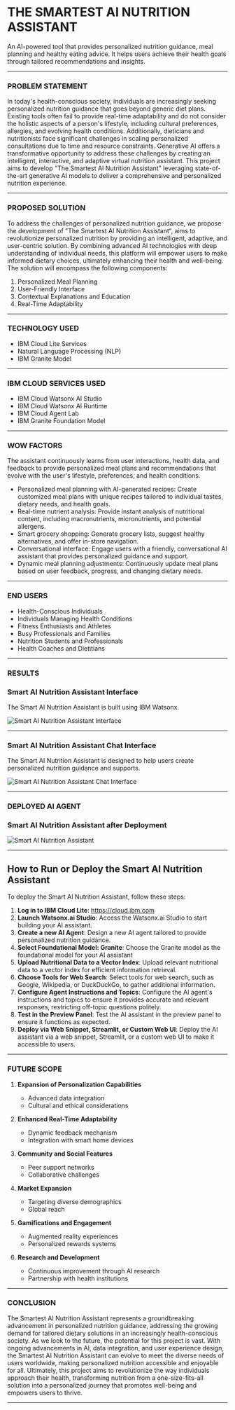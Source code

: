 # THE SMARTEST AI NUTRITION ASSISTANT

An AI-powered tool that provides personalized nutrition guidance, meal planning and healthy eating advice. It helps users achieve their health goals through tailored recommendations and insights.

---

### PROBLEM STATEMENT
In today's health-conscious society, individuals are increasingly seeking personalized nutrition guidance that goes beyond generic diet plans. Existing tools often fail to provide real-time adaptability and do not consider the holistic aspects of a person's lifestyle, including cultural preferences, allergies, and evolving health conditions. Additionally, dieticians and nutritionists face significant challenges in scaling personalized consultations due to time and resource constraints. Generative AI offers a transformative opportunity to address these challenges by creating an intelligent, interactive, and adaptive virtual nutrition assistant. This project aims to develop "The Smartest AI Nutrition Assistant" leveraging state-of-the-art generative AI models to deliver a comprehensive and personalized nutrition experience.

---

### PROPOSED SOLUTION
To address the challenges of personalized nutrition guidance, we propose the development of "The Smartest AI Nutrition Assistant“, aims to revolutionize personalized nutrition by providing an intelligent, adaptive, and user-centric solution. By combining advanced AI technologies with deep understanding of individual needs, this platform will empower users to make informed dietary choices, ultimately enhancing their health and well-being. The solution will encompass the following components:

1. Personalized Meal Planning
2. User-Friendly Interface
3. Contextual Explanations and Education
4. Real-Time Adaptability

---

### TECHNOLOGY USED
* IBM Cloud Lite Services
* Natural Language Processing (NLP)
* IBM Granite Model

---

### IBM CLOUD SERVICES USED
* IBM Cloud Watsonx AI Studio
* IBM Cloud Watsonx AI Runtime
* IBM Cloud Agent Lab
* IBM Granite Foundation Model

---

### WOW FACTORS
The assistant continuously learns from user interactions, health data, and feedback to provide personalized meal plans and recommendations that evolve with the user's lifestyle, preferences, and health conditions.
* Personalized meal planning with AI-generated recipes: Create customized meal plans with unique recipes tailored to individual tastes, dietary needs, and health goals.
* Real-time nutrient analysis: Provide instant analysis of nutritional content, including macronutrients, micronutrients, and potential allergens.
* Smart grocery shopping: Generate grocery lists, suggest healthy alternatives, and offer in-store navigation.
* Conversational interface: Engage users with a friendly, conversational AI assistant that provides personalized guidance and support.
* Dynamic meal planning adjustments: Continuously update meal plans based on user feedback, progress, and changing dietary needs.

---

### END USERS
* Health-Conscious Individuals
* Individuals Managing Health Conditions
* Fitness Enthusiasts and Athletes
* Busy Professionals and Families
* Nutrition Students and Professionals
* Health Coaches and Dietitians

---

### RESULTS

### Smart AI Nutrition Assistant Interface
The Smart AI Nutrition Assistant is built using IBM Watsonx.

![Smart AI Nutrition Assistant Interface](https://github.com/user-attachments/assets/230bdfd7-0109-41e9-a9d9-f6ba1035daa6)

---

### Smart AI Nutrition Assistant Chat Interface
The Smart AI Nutrition Assistant is designed to help users create personalized nutrition guidance and supports.

![Smart AI Nutrition Assistant Chat Interface](https://github.com/user-attachments/assets/8f40be0e-f208-467a-b518-6048e63b1336)

---

### DEPLOYED AI AGENT
### Smart AI Nutrition Assistant after Deployment 

![Smart AI Nutrition Assistant](https://github.com/user-attachments/assets/94dad4f0-abe6-4e3c-86af-a6ee20d8d725)

---

## How to Run or Deploy the Smart AI Nutrition Assistant
To deploy the Smart AI Nutrition Assistant, follow these steps:

1. **Log in to IBM Cloud Lite**: https://cloud.ibm.com
2. **Launch Watsonx.ai Studio**: Access the Watsonx.ai Studio to start building your AI assistant.
3. **Create a new AI Agent**: Design a new AI agent tailored to provide personalized nutrition guidance.
4. **Select Foundational Model: Granite**: Choose the Granite model as the foundational model for your AI assistant
5. **Upload Nutritional Data to a Vector Index**: Upload relevant nutritional data to a vector index for efficient information retrieval.
6. **Choose Tools for Web Search**: Select tools for web search, such as Google, Wikipedia, or DuckDuckGo, to gather additional information.
7. **Configure Agent Instructions and Topics**: Configure the AI agent's instructions and topics to ensure it provides accurate and relevant responses, restricting off-topic questions politely.
8. **Test in the Preview Panel**: Test the AI assistant in the preview panel to ensure it functions as expected.
9. **Deploy via Web Snippet, Streamlit, or Custom Web UI**: Deploy the AI assistant via a web snippet, Streamlit, or a custom web UI to make it accessible to users.
    
---

### FUTURE SCOPE 
1. **Expansion of Personalization Capabilities**
   * Advanced data integration
   * Cultural and ethical considerations

2. **Enhanced Real-Time Adaptability**
   * Dynamic feedback mechanism
   * Integration with smart home devices

3. **Community and Social Features**
   * Peer support networks
   * Collaborative challenges

4. **Market Expansion**
   * Targeting diverse demographics
   * Global reach

5. **Gamifications and Engagement**
   * Augmented reality experiences
   * Personalized rewards systems

6. **Research and Development**
   * Continuous improvement through AI research
   * Partnership with health institutions
   
---

### CONCLUSION 
The Smartest AI Nutrition Assistant represents a groundbreaking advancement in personalized nutrition guidance, addressing the growing demand for tailored dietary solutions in an increasingly health-conscious society. As we look to the future, the potential for this project is vast. With ongoing advancements in AI, data integration, and user experience design, the Smartest AI Nutrition Assistant can evolve to meet the diverse needs of users worldwide, making personalized nutrition accessible and enjoyable for all. Ultimately, this project aims to revolutionize the way individuals approach their health, transforming nutrition from a one-size-fits-all solution into a personalized journey that promotes well-being and empowers users to thrive.

---
